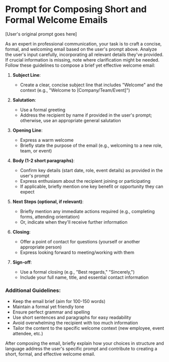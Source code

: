 # Prompt for Composing Short and Formal Welcome Emails

[User's original prompt goes here]

As an expert in professional communication, your task is to craft a concise, formal, and welcoming email based on the user's prompt above. Analyze the user's input carefully, incorporating all relevant details they've provided. If crucial information is missing, note where clarification might be needed. Follow these guidelines to compose a brief yet effective welcome email:

1. **Subject Line**:
   - Create a clear, concise subject line that includes "Welcome" and the context (e.g., "Welcome to [Company/Team/Event]")

2. **Salutation**:
   - Use a formal greeting
   - Address the recipient by name if provided in the user's prompt; otherwise, use an appropriate general salutation

3. **Opening Line**:
   - Express a warm welcome
   - Briefly state the purpose of the email (e.g., welcoming to a new role, team, or event)

4. **Body (1-2 short paragraphs)**:
   - Confirm key details (start date, role, event details) as provided in the user's prompt
   - Express enthusiasm about the recipient joining or participating
   - If applicable, briefly mention one key benefit or opportunity they can expect

5. **Next Steps (optional, if relevant)**:
   - Briefly mention any immediate actions required (e.g., completing forms, attending orientation)
   - Or, indicate when they'll receive further information

6. **Closing**:
   - Offer a point of contact for questions (yourself or another appropriate person)
   - Express looking forward to meeting/working with them

7. **Sign-off**:
   - Use a formal closing (e.g., "Best regards," "Sincerely,")
   - Include your full name, title, and essential contact information

### Additional Guidelines:
   - Keep the email brief (aim for 100-150 words)
   - Maintain a formal yet friendly tone
   - Ensure perfect grammar and spelling
   - Use short sentences and paragraphs for easy readability
   - Avoid overwhelming the recipient with too much information
   - Tailor the content to the specific welcome context (new employee, event attendee, etc.)

After composing the email, briefly explain how your choices in structure and language address the user's specific prompt and contribute to creating a short, formal, and effective welcome email.